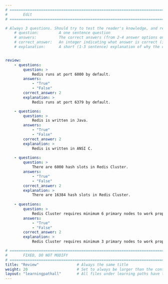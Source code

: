 ```yaml
---
# ================================================================================
#       Edit
# ================================================================================

# Always 3 questions. Should try to test the reader's knowledge, and reinforce the key points you want them to remember.
    # question:         A one sentence question
    # answers:          The correct answers (from 2-4 answer options only). Should be surrounded by quotes.
    # correct_answer:   An integer indicating what answer is correct (index starts from 0)
    # explanation:      A short (1-3 sentence) explanation of why the correct answer is correct. Can add aditional context if desired


review:
    - questions:
        question: >
            Redis runs at port 6000 by default.
        answers:
            - "True"
            - "False"
        correct_answer: 2                     
        explanation: >        
            Redis runs at port 6379 by default.

    - questions:
        question: >
            Redis is written in Java.
        answers:
            - "True"
            - "False"
        correct_answer: 2                     
        explanation: >
            Redis is written in ANSI C.
               
    - questions:
        question: >
            There are 6000 hash slots in Redis Cluster.
        answers:
            - "True"
            - "False"
        correct_answer: 2                     
        explanation: >
            There are 16384 hash slots in Redis Cluster.
            
    - questions:
        question: >
            Redis Cluster requires minimum 6 primary nodes to work properly. 
        answers:
            - "True"
            - "False"
        correct_answer: 2                     
        explanation: >
            Redis Cluster requires minimum 3 primary nodes to work properly.

# ================================================================================
#       FIXED, DO NOT MODIFY
# ================================================================================
title: "Review"                 # Always the same title
weight: 20                      # Set to always be larger than the content in this path
layout: "learningpathall"       # All files under learning paths have this same wrapper
---
```

